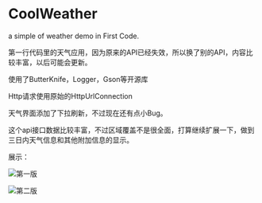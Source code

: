 # CoolWeather
a simple of weather demo in First Code.

第一行代码里的天气应用，因为原来的API已经失效，所以换了别的API，内容比较丰富，以后可能会更新。

使用了ButterKnife，Logger，Gson等开源库

Http请求使用原始的HttpUrlConnection

天气界面添加了下拉刷新，不过现在还有点小Bug。

这个api接口数据比较丰富，不过区域覆盖不是很全面，打算继续扩展一下，做到三日内天气信息和其他附加信息的显示。

展示：

![第一版](http://oa3wvfmvl.bkt.clouddn.com/coolweather.gif)

![第二版](http://oa3wvfmvl.bkt.clouddn.com/coolweather2.gif)